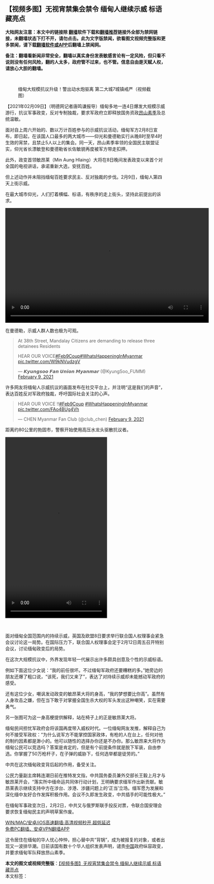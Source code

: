  <h2>【视频多图】无视宵禁集会禁令 缅甸人继续示威 标语藏亮点</h2> <p class="notice"><b>大陆网友注意：本文中的链接除 <a href="https://github.com/bannedbook/fanqiang" >翻墙</a>软件下载和<a href="https://github.com/killgcd/justmysocks/blob/master/README.md">翻墙推荐</a>链接外全部为禁网链接，未翻墙状态下打不开，请勿点击。此为文字版禁闻，欲看图文视频完整版和更多禁闻，请下载<a href="https://github.com/bannedbook/fanqiang">翻墙软件或APP</a>后翻墙上禁闻网。</p><p>备注：翻墙看新闻非常安全，翻墙以真实身份发表敏感言论有一定风险，但只看不说则没有任何风险，翻的人太多，政府管不过来，也不管。信息自由是天赋人权，请放心大胆的翻墙。</b></p>  <div class="entry"> <br /> <figure><a href="https://i0.wp.com/upload-images-bucket-v64rleca837do.s3.eu-west-1.amazonaws.com/wp-content/uploads/2021/02/08165014/Screen-Shot-2021-02-08-at-11.46.24.png?fit=644%2C818&#038;ssl=1" data-caption="缅甸大规模抗议升级！警出动水炮驱离  第二大城7城镇戒严（视频截图）"></a><figcaption class="wp-caption-text">缅甸大规模抗议升级！警出动水炮驱离  第二大城7城镇戒严（视频截图）</figcaption></figure> <p>【2021年02月09日】（明德网记者唐鸣谦报导）缅甸多地一连4日爆发大规模示威游行，抗议军事政变，反对专制独裁，要求军政府立即释放国务资政<span class='wp_keywordlink'><a href="https://www.bannedbook.org/forum11/topic299.html" title="禁片：《The Lady》《昂山素季》" target="_blank">昂山素季</a></span>及总统温敏。</p> <p>面对自上周六开始的、数以万计百姓参与的示威抗议活动，缅甸军方2月8日宣布，即日起，在该国人口最多的两大城市——仰光和曼德勒实行从晚8时至早4时生效的宵禁，且禁止5人以上的集会。同一天，昂山素季率领的全国民主联盟证实，仰光省长漂敏登和曼德勒省长佐敏貌再度被军方带走扣押。</p> <p>此外，政变首领敏昂莱（Min Aung Hlaing）大将在8日晚间发表政变以来首个对全国的电视讲话，承诺重新大选，安抚百姓。</p> <p>但上述动作并未阻挡缅甸百姓要求民主、反对独裁的步伐。2月9日，缅甸人第四天上街示威。</p> <p>在最大城市仰光，人们打着横幅、标语，有秩序的走上街头，坚持此前提出的诉求。</p> <p>  <video class="wp-video-shortcode" id="video-24643-1" width="640" height="360" preload="metadata" controls="controls"><source type="video/mp4" src="https://upload-images-bucket-v64rleca837do.s3.eu-west-1.amazonaws.com/wp-content/uploads/2021/02/09045311/4th-Days-Mass-Protests-Against-Military-Coup-in-Yangon-WhatIsHappeningInMyanmar.mp4?_=1"/><a href="https://upload-images-bucket-v64rleca837do.s3.eu-west-1.amazonaws.com/wp-content/uploads/2021/02/09045311/4th-Days-Mass-Protests-Against-Military-Coup-in-Yangon-WhatIsHappeningInMyanmar.mp4">https://upload-images-bucket-v64rleca837do.s3.eu-west-1.amazonaws.com/wp-content/uploads/2021/02/09045311/4th-Days-Mass-Protests-Against-Military-Coup-in-Yangon-WhatIsHappeningInMyanmar.mp4</a></video> </p> <p>在曼德勒，示威人群人数也极为可观。</p>  <blockquote class="twitter-tweet" data-width="550" data-dnt="true"> <p>At 38th Street, Mandalay Citizens are demanding to release three detainees  Residents</p> <p> HEAR OUR VOICE<a href="https://twitter.com/hashtag/Feb9Coup?src=hash&amp;ref_src=twsrc%5Etfw">#Feb9Coup</a><a href="https://twitter.com/hashtag/WhatsHappeningInMyanmar?src=hash&amp;ref_src=twsrc%5Etfw">#WhatsHappeningInMyanmar</a> <a href="https://t.co/W9kNVudzgV">pic.twitter.com/W9kNVudzgV</a></p> <p>&mdash; 𝙆𝙮𝙪𝙣𝙜𝙨𝙤𝙤 𝙁𝙖𝙣 𝙐𝙣𝙞𝙤𝙣 𝙈𝙮𝙖𝙣𝙢𝙖𝙧 (@KyungSoo_FUMM) <a href="https://twitter.com/KyungSoo_FUMM/status/1358981613535842308?ref_src=twsrc%5Etfw">February 9, 2021</a></p> </blockquote> <p>许多网友将缅甸人示威抗议的画面发布在社交平台上，并注明“这是我们的声音”，表达百姓反对军政府独裁，呼吁国际社会关注的心声。</p> <blockquote class="twitter-tweet" data-width="550" data-dnt="true"> <p>HEAR OUR VOICE !!<a href="https://twitter.com/hashtag/Feb9Coup?src=hash&amp;ref_src=twsrc%5Etfw">#Feb9Coup</a> <a href="https://twitter.com/hashtag/WhatsHappeningInMyanmar?src=hash&amp;ref_src=twsrc%5Etfw">#WhatsHappeningInMyanmar</a> <a href="https://t.co/FAo4BUg4Vh">pic.twitter.com/FAo4BUg4Vh</a></p> <p>&mdash; CHEN Myanmar Fan Club (@club_chen) <a href="https://twitter.com/club_chen/status/1358975445660618754?ref_src=twsrc%5Etfw">February 9, 2021</a></p> </blockquote> <p>距离约80公里的勃固市，警察开始使用高压水龙头驱散抗议者。</p>  <p> <video class="wp-video-shortcode" id="video-24643-2" width="320" height="568" preload="metadata" controls="controls"><source type="video/mp4" src="https://upload-images-bucket-v64rleca837do.s3.eu-west-1.amazonaws.com/wp-content/uploads/2021/02/09053245/Police-started-crackdown-using-water-canon-against-hundreds-of-anti-coup-protesters-in-Bago-a-city-in-lower-Myanmar.-WhatsHappeningInMyanmar-SaveMy.mp4?_=2"/><a href="https://upload-images-bucket-v64rleca837do.s3.eu-west-1.amazonaws.com/wp-content/uploads/2021/02/09053245/Police-started-crackdown-using-water-canon-against-hundreds-of-anti-coup-protesters-in-Bago-a-city-in-lower-Myanmar.-WhatsHappeningInMyanmar-SaveMy.mp4">https://upload-images-bucket-v64rleca837do.s3.eu-west-1.amazonaws.com/wp-content/uploads/2021/02/09053245/Police-started-crackdown-using-water-canon-against-hundreds-of-anti-coup-protesters-in-Bago-a-city-in-lower-Myanmar.-WhatsHappeningInMyanmar-SaveMy.mp4</a></video> </p> <p>&nbsp;</p> <p>面对缅甸全国范围内的持续示威，英国及欧盟8日要求举行联合国人权理事会紧急会议讨论这一局势。在国际压力下，联合国人权理事会定于2月12日周五召开特别会议，讨论缅甸政变后的局势。</p> <p>在这次大规模抗议中，外界发现年轻一代展示出许多颇具创意及个性的示威标语。</p> <p>例如下面这位少女说：“我的前任很坏。不过缅甸军政府还要糟糕的多。”她旁边的朋友还爆了粗口说，“该死，我们又来了”，表达了对持续示威却未能撼动军政府的感受。</p> <p></p> <p>还有这位少女，嘲讽发动政变的敏昂莱大将的身高，“我的梦想要比你高”。虽然有人身攻击之嫌，但在当下敢于对掌握全国生杀大权的军头发出这种嘲笑，实在需要勇气。</p>  <p>另一张图可为这一身高梗提供解释，站在椅子上的正是敏昂莱大将。</p> <p></p> <p>缅甸民间担忧军政府会将该国再度带入威权时代。一位缅甸网友发推，解释自己为何不接受军政权：“为什么说军方不能掌控国家政体，有枪的人在台上，任何对他的制约因素都是渺小的。他可以随性的选择办你还是不办你。那么敏昂来大将作为缅甸公民可以竞选吗？答案是肯定的，但是有个前提条件就是脱下军装，自由参选。你掌握了50万枪杆子，在子弹的威胁下，任何选举都是徒劳的。”</p> <p>中共在这次缅甸政变背后起的作用，备受关注。</p> <p>公民力量副主席韩连潮日前在推特发文指，中共国务委员兼外交部长王毅上月才与敏昂莱开会，“落实所中缅命运共同体行动计划，王明确要求缅军作出新贡献。敏昂莱表示继续支持中方在涉台、涉港、涉疆问题上的‘正当’立场。缅军愿为发展和深化缅中友好合作发挥积极作用。会议不久即发生政变，中共插手的可能性极大。”</p> <p>在缅甸军事政变次日，2月2日，中共又与俄罗斯联手投反对票，令联合国安理会要求恢复缅甸民主的声明草案作废。</p> <p class="texttj"> <a href="https://github.com/bannedbook/fanqiang/wiki/V2ray%E6%9C%BA%E5%9C%BA" target="_blank">WIN/MAC/安卓/iOS高速翻墙:高清视频秒开,超低延迟</a><br/> <a href="https://github.com/bannedbook/fanqiang/wiki/%E7%A6%81%E9%97%BB%E7%BD%91%E5%AE%89%E5%8D%93%E7%BF%BB%E5%A2%99%E6%96%B0%E9%97%BBAPP" target="_blank">免费PC翻墙、安卓VPN翻墙APP</a></p><p>这令居住在缅甸的华人忧心忡忡，担心替中共“背锅”，成为被报复的对象，或者出现又一波排华潮。日前该国有数十个华人组织发表声明，谴责<span class='wp_keywordlink_affiliate'><a href="https://www.bannedbook.org/" title="中国" target="_blank">中国</a></span>政府纵容政变，并要求缅甸军队释放昂山素季。</p> <a name='sharetosocial'></a>       <div><b>本文的图文或视频完整版</b>：<a href='https://www.bannedbook.org/bnews/comments/20210209/1484341.html'>【视频多图】无视宵禁集会禁令 缅甸人继续示威 标语藏亮点</a></div>  </div><!--END ENTRY--> <div class="postfooter"> <div>本文标签：</div>  </div><!--END POSTFOOTER--> 